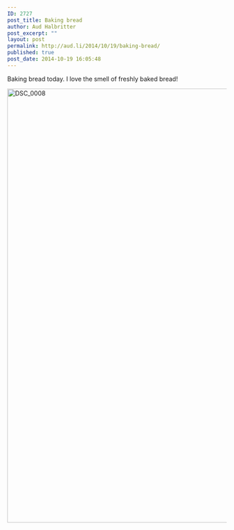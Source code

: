 ```yaml
---
ID: 2727
post_title: Baking bread
author: Aud Halbritter
post_excerpt: ""
layout: post
permalink: http://aud.li/2014/10/19/baking-bread/
published: true
post_date: 2014-10-19 16:05:48
---
```

Baking bread today. I love the smell of freshly baked bread!

<a href="http://aud.li/wp-content/uploads/2014/10/DSC_0008.jpg"><img class="alignnone size-full wp-image-2739" src="http://aud.li/wp-content/uploads/2014/10/DSC_0008.jpg" alt="DSC_0008" width="1500" height="997" /></a>